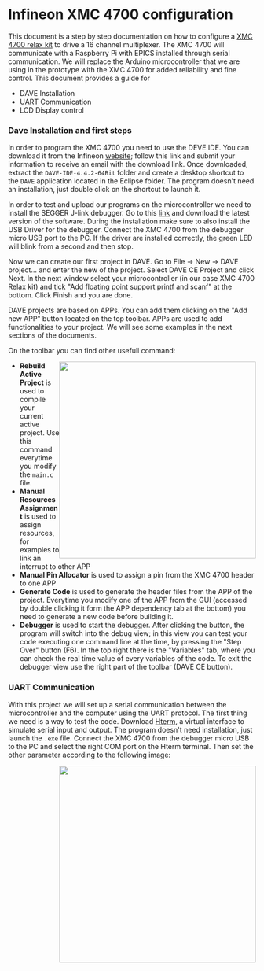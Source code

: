 # Infineon XMC 4700 configuration

This document is a step by step documentation on how to configure a [XMC 4700 relax kit](https://www.infineon.com/cms/en/product/evaluation-boards/kit_xmc47_relax_v1/) to drive a 16 channel multiplexer. The XMC 4700 will communicate with a Raspberry Pi with EPICS installed through serial communication. We will replace the Arduino microcontroller that we are using in the prototype with the XMC 4700 for added reliability and fine control. This document provides a guide for
- DAVE Installation
- UART Communication
- LCD Display control 

### Dave Installation and first steps

In order to program the XMC 4700 you need to use the DEVE IDE. You can download it from the Infineon [website](https://infineoncommunity.com/dave-download_ID645); follow this link and submit your information to receive an email with the download link. Once downloaded, extract the ``DAVE-IDE-4.4.2-64Bit`` folder and create a desktop shortcut to the ``DAVE`` application located in the Eclipse folder. The program doesn't need an installation, just double click on the shortcut to launch it. 

In order to test and upload our programs on the microcontroller we need to install the SEGGER J-link debugger. Go to this [link](https://www.segger.com/downloads/jlink/#J-LinkSoftwareAndDocumentationPack) and download the latest version of the software. During the installation make sure to also install the USB Driver for the debugger. Connect the XMC 4700 from the debugger micro USB port to the PC. If the driver are installed correctly, the green LED will blink from a second and then stop.

Now we can create our first project in DAVE. Go to File -> New -> DAVE project... and enter the new of the project. Select DAVE CE Project and click Next. In the next window select your microcontroller (in our case XMC 4700 Relax kit) and tick "Add floating point support printf and scanf" at the bottom. Click Finish and you are done.

DAVE projects are based on APPs. You can add them clicking on the "Add new APP" button located on the top toolbar. APPs are used to add functionalities to your project. We will see some examples in the next sections of the documents. 

On the toolbar you can find other usefull command:


<p align="center">
  <img style="float: right;" src="https://i.imgur.com/GfktHUA.png" width="400">
</p>

- **Rebuild Active Project** is used to compile your current active project. Use this command everytime you modify the ``main.c`` file.
- **Manual Resources Assignment** is used to assign resources, for examples to link an interrupt to other APP
- **Manual Pin Allocator** is used to assign a pin from the XMC 4700 header to one APP
- **Generate Code** is used to generate the header files from the APP of the project. Everytime you modify one of the APP from the GUI (accessed by double clicking it form the APP dependency tab at the bottom) you need to generate a new code before building it.
- **Debugger** is used to start the debugger. After clicking the button, the program will switch into the debug view; in this view you can test your code executing one command line at the time, by pressing the "Step Over" button (F6). In the top right there is the "Variables" tab, where you can check the real time value of every variables of the code. To exit the debugger view use the right part of the toolbar (DAVE CE button).

### UART Communication
With this project we will set up a serial communication between the microcontroller and the computer using the UART protocol. The first thing we need is a way to test the code. Download [Hterm](https://www.heise.de/download/product/hterm-53283), a virtual interface to simulate serial input and output. The program doesn't need installation, just launch the ``.exe`` file. Connect the XMC 4700 from the debugger micro USB to the PC and select the right COM port on the Hterm terminal. Then set the other parameter according to the following image:

<p align="center">
  <img style="float: right;" src="https://i.imgur.com/GfktHUA.png" width="400">
</p>
